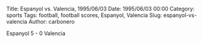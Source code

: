 Title: Espanyol vs. Valencia, 1995/06/03
Date: 1995/06/03 00:00
Category: sports
Tags: football, football scores, Espanyol, Valencia
Slug: espanyol-vs-valencia
Author: carbonero


Espanyol 5 - 0 Valencia
